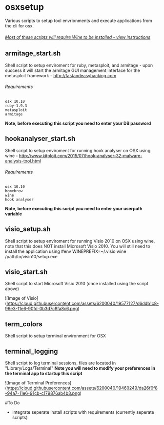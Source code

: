 # osxsetup
Various scripts to setup tool envrionments and execute applications from the cli for osx.

###### [Most of these scripts will require Wine to be installed - view instructions](https://gist.github.com/ashbyca/8f42156fc847fc07f56c7027e042a1cd)

## armitage_start.sh
Shell script to setup enviroment for ruby, metasploit, and armitage - upon success it will start the armitage GUI management interface for the metasploit framework - http://fastandeasyhacking.com

###### Requirements
```
osx 10.10
ruby-1.9.3
metasploit
armitage
```
**Note, before executing this script you need to enter your DB password** 

## hookanalyser_start.sh
Shell script to setup enviroment for running hook analyser on OSX using wine - http://www.kitploit.com/2015/07/hook-analyser-32-malware-analysis-tool.html

###### Requirements
```
osx 10.10
homebrew
wine
hook analyser
```
**Note, before executing this script you need to enter your userpath variable** 

## visio_setup.sh
Shell script to setup enviroment for running Visio 2010 on OSX using wine, note that this does NOT install Microsoft Visio 2010.  You will still need to install the application using #env WINEPREFIX=~/.visio wine /path/to/visio10/setup.exe

## visio_start.sh
Shell script to start Microsoft Visio 2010 (once installed using the script above)

![Image of Visio] (https://cloud.githubusercontent.com/assets/6200040/19577127/d6ddb1c8-96e3-11e6-90fd-0b3d7c8fa8c6.png)

## term_colors
Shell script to setup terminal environment for OSX

## terminal_logging
Shell script to log terminal sessions, files are located in "Library/Logs/Terminal"
**Note you will need to modify your preferences in the terminal app to startup this script**

![Image of Terminal Preferences] (https://cloud.githubusercontent.com/assets/6200040/19460249/da26f0f8-94a7-11e6-91cb-c179876ab4b3.png)


#To Do
- Integrate seperate install scripts with requirements (currently seperate scripts)
